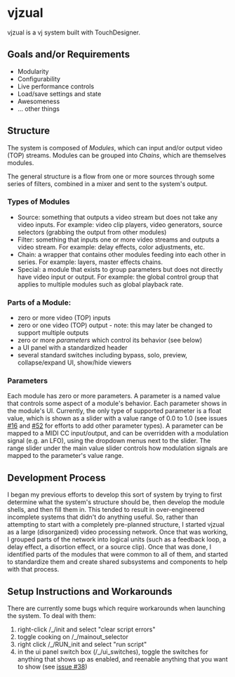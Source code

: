 vjzual
======

vjzual is a vj system built with TouchDesigner.

## Goals and/or Requirements
* Modularity
* Configurability
* Live performance controls
* Load/save settings and state
* Awesomeness
* ... other things

## Structure
The system is composed of *Modules*, which can input and/or output video (TOP) streams. Modules can be grouped into *Chains*, which are themselves modules.

The general structure is a flow from one or more sources through some series of filters, combined in a mixer and sent to the system's output.

### Types of Modules
* Source: something that outputs a video stream but does not take any video inputs. For example: video clip players, video generators, source selectors (grabbing the output from other modules)
* Filter: something that inputs one or more video streams and outputs a video stream. For example: delay effects, color adjustments, etc.
* Chain: a wrapper that contains other modules feeding into each other in series. For example: layers, master effects chains.
* Special: a module that exists to group parameters but does not directly have video input or output. For example: the global control group that applies to multiple modules such as global playback rate.

### Parts of a Module:
* zero or more video (TOP) inputs
* zero or one video (TOP) output - note: this may later be changed to support multiple outputs
* zero or more *parameters* which control its behavior (see below)
* a UI panel with a standardized header
* several standard switches including bypass, solo, preview, collapse/expand UI, show/hide viewers

### Parameters
Each module has zero or more parameters. A parameter is a named value that controls some aspect of a module's behavior. Each parameter shows in the module's UI. Currently, the only type of supported parameter is a float value, which is shown as a slider with a value range of 0.0 to 1.0 (see issues [#16](https://github.com/t3kt/vjzual/issues/16) and [#52](https://github.com/t3kt/vjzual/issues/52) for efforts to add other parameter types). A parameter can be mapped to a MIDI CC input/output, and can be overridden with a modulation signal (e.g. an LFO), using the dropdown menus next to the slider. The range slider under the main value slider controls how modulation signals are mapped to the parameter's value range.

## Development Process
I began my previous efforts to develop this sort of system by trying to first determine what the system's structure should be, then develop the module shells, and then fill them in. This tended to result in over-engineered incomplete systems that didn't do anything useful. So, rather than attempting to start with a completely pre-planned structure, I started vjzual as a large (disorganized) video processing network. Once that was working, I grouped parts of the network into logical units (such as a feedback loop, a delay effect, a disortion effect, or a source clip). Once that was done, I identified parts of the modules that were common to all of them, and started to standardize them and create shared subsystems and components to help with that process.


## Setup Instructions and Workarounds
There are currently some bugs which require workarounds when launching the system. To deal with them:

1. right-click /_/init and select "clear script errors"
2. toggle cooking on /_/mainout_selector
3. right click /_/RUN_init and select "run script"
4. in the ui panel switch box (/_/ui_switches), toggle the switches for anything that shows up as enabled, and reenable anything that you want to show (see [issue #38](https://github.com/t3kt/issues/38))
